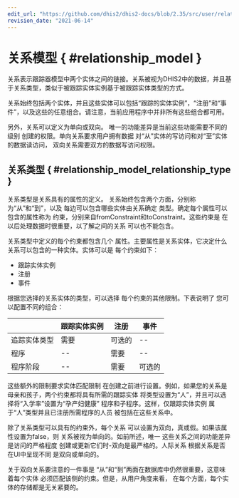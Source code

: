 ```yaml
---
edit_url: "https://github.com/dhis2/dhis2-docs/blob/2.35/src/user/relationship-model.md"
revision_date: "2021-06-14"
---
```


# 关系模型 { #relationship_model }

 <!--DHIS2-SECTION-ID:relationship_model-->

关系表示跟踪器模型中两个实体之间的链接。关系被视为DHIS2中的数据，并且基于关系类型，类似于被跟踪实体实例基于被跟踪实体类型的方式。

关系始终包括两个实体，并且这些实体可以包括“跟踪的实体实例”，“注册”和“事件”，以及这些的任意组合。请注意，当前应用程序中并非所有这些组合都可用。

另外，关系可以定义为单向或双向。
唯一的功能差异是当前这些功能需要不同的级别
创建的权限。单向关系要求用户拥有数据
对“从”实体的写访问和对“至”实体的数据读访问，
双向关系需要双方的数据写访问权限。

## 关系类型 { #relationship_model_relationship_type }

 <!--DHIS2-SECTION-ID:relationship_model_relationship_type-->

关系类型是关系具有的属性的定义。
关系始终包含两个方面，分别称为“从”和“到”，以及
每边可以包含哪些实体由关系确定
类型。确定每个属性可以包含的属性称为
约束，分别来自fromConstraint和toConstraint。这些约束是
在以后处理数据时很重要，以了解之间的关系
可以也不能包含。

关系类型中定义的每个约束都包含几个
属性。主要属性是关系实体，它决定什么
关系可以包含的一种实体。实体可以是
每个约束如下：

-   跟踪实体实例
-   注册
-   事件

根据您选择的关系实体的类型，可以选择
每个约束的其他限制。下表说明了
您可以配置不同的组合：

|                     | 跟踪实体实例 | 注册 | 事件    |
| ------------------- | ----------------------- | ---------- | -------- |
| 追踪实体类型 | 需要                | 可选的   | --        |
| 程序             | --                       | 需要   | --        |
| 程序阶段       | --                       | 需要   | 可选的 |

这些额外的限制要求实体匹配限制
在创建之前进行设置。例如，如果您的关系是
母亲和孩子，两个约束都将具有所需的跟踪实体
将类型设置为“人”，并且可以选择将“入学率”设置为“孕产妇健康”
程序和子程序。这样，仅跟踪实体实例
属于“人”类型并且已注册所需程序的人员
被包括在这些关系中。

除了关系类型可以具有的约束外，每个关系
可以设置为双向，真或假。如果该属性设置为false，则
关系被视为单向的。如前所述，唯一
这些关系之间的功能差异是访问的严格程度
创建或更新它们时-双向是最严格的。人际关系
根据关系是否在UI中呈现不同
是双向或单向的。

关于双向关系要注意的一件事是
“从”和“到”两面在数据库中仍然很重要，这意味着每个实体
必须匹配该侧的约束。但是，从用户角度来看，
在每个方面，每个实体的存储都是无关紧要的。
